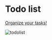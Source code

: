 # Todo list

<a href="https://aleksandar-code.github.io/todoList/">Organize your tasks!</a>

![todolist](https://user-images.githubusercontent.com/83082486/227777375-2bd026b0-1d45-4d4b-9342-9ee2b4456355.png)


